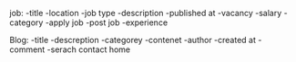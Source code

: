job:
    -title
    -location 
    -job type
    -description
    -published at 
    -vacancy 
    -salary
    -category
    -apply job 
    -post job
    -experience

Blog:
    -title
    -descreption       -categorey
    -contenet
    -author
    -created at
    -comment
    -serach
contact 
home
        